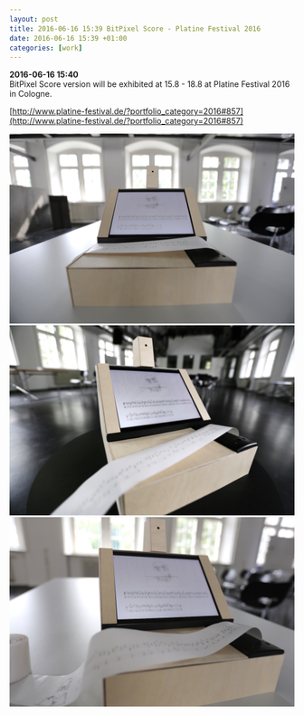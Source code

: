 ```yaml
---
layout: post
title: 2016-06-16 15:39 BitPixel Score - Platine Festival 2016
date: 2016-06-16 15:39 +01:00
categories: [work]
---
```

**2016-06-16 15:40**    
BitPixel Score version will be exhibited at 15.8 - 18.8 at Platine Festival 2016 in Cologne.

[http://www.platine-festival.de/?portfolio_category=2016#857](http://www.platine-festival.de/?portfolio_category=2016#857)

![/assets/images/bitpixel_score_cologne_01.jpg](/assets/images/bitpixel_score_cologne_01.jpg)
![/assets/images/bitpixel_score_cologne_02.jpg](/assets/images/bitpixel_score_cologne_02.jpg)
![/assets/images/bitpixel_score_cologne_03.jpg](/assets/images/bitpixel_score_cologne_03.jpg)
